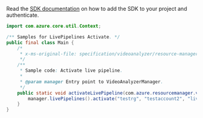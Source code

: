 Read the [SDK documentation](https://github.com/Azure/azure-sdk-for-java/blob/azure-resourcemanager-videoanalyzer_1.0.0-beta.3/sdk/videoanalyzer/azure-resourcemanager-videoanalyzer/README.md) on how to add the SDK to your project and authenticate.

```java
import com.azure.core.util.Context;

/** Samples for LivePipelines Activate. */
public final class Main {
    /*
     * x-ms-original-file: specification/videoanalyzer/resource-manager/Microsoft.Media/preview/2021-11-01-preview/examples/live-pipeline-activate.json
     */
    /**
     * Sample code: Activate live pipeline.
     *
     * @param manager Entry point to VideoAnalyzerManager.
     */
    public static void activateLivePipeline(com.azure.resourcemanager.videoanalyzer.VideoAnalyzerManager manager) {
        manager.livePipelines().activate("testrg", "testaccount2", "livePipeline1", Context.NONE);
    }
}
```
